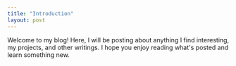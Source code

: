```yaml
---
title: "Introduction"
layout: post
---
```


Welcome to my blog! Here, I will be posting about anything I find interesting, my projects, and other writings. I hope you enjoy reading what's posted and learn something new. 

